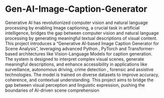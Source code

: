 # Gen-AI-Image-Caption-Generator
Generative AI has revolutionized computer vision and natural language processing by enabling Image
captioning, a crucial task in artificial intelligence, bridges the gap between computer vision and natural
language processing by generating meaningful textual descriptions of visual content. This project
introduces a “Generative AI-based Image Caption Generator for Scene Analysis”, leveraging
advanced Python , PyTorch and Transformer-based architectures like Vision-Language Models for
caption generation. The system is designed to interpret complex visual scenes, generate meaningful
descriptions, and enhance accessibility in applications like surveillance, autonomous driving, crime
detection , forensic and assistive technologies. The model is trained on diverse datasets to improve
accuracy, coherence, and contextual understanding. This project aims to bridge the gap between visual
perception and linguistic expression, pushing the boundaries of AI-driven scene comprehension
